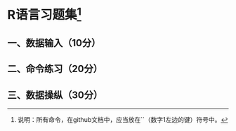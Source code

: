 # R语言习题集[^1]
[^1]:说明：所有命令，在github文档中，应当放在``（数字1左边的键）符号中。


## 一、数据输入（10分）    
## 二、命令练习（20分）
## 三、数据操纵（30分）

